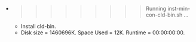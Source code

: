 * >>>>>>>>> Running inst-min-con-cld-bin.sh ...
  * Install cld-bin.
  * Disk size = 1460696K. Space Used = 12K. Runtime = 00:00:00:00.
